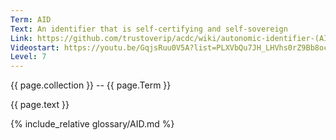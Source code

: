 ```yaml
---
Term: AID
Text: An identifier that is self-certifying and self-sovereign
Link: https://github.com/trustoverip/acdc/wiki/autonomic-identifier-(AID)
Videostart: https://youtu.be/GqjsRuu0V5A?list=PLXVbQu7JH_LHVhs0rZ9Bb8ocyKlPljkaG&t=17m50s
Level: 7
---
```


{{ page.collection }} -- {{ page.Term }}

   {{ page.text }}

{% include_relative glossary/AID.md %}
